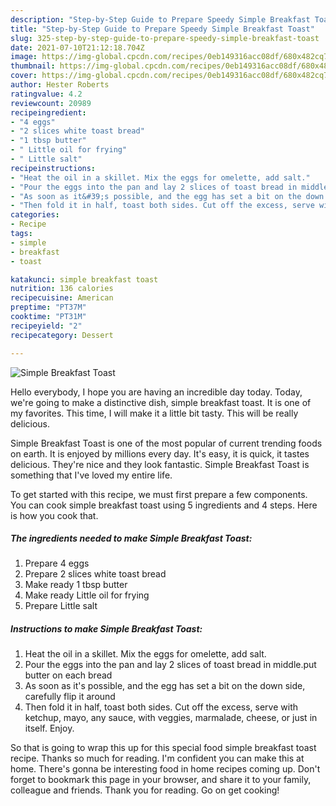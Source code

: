 ```yaml
---
description: "Step-by-Step Guide to Prepare Speedy Simple Breakfast Toast"
title: "Step-by-Step Guide to Prepare Speedy Simple Breakfast Toast"
slug: 325-step-by-step-guide-to-prepare-speedy-simple-breakfast-toast
date: 2021-07-10T21:12:18.704Z
image: https://img-global.cpcdn.com/recipes/0eb149316acc08df/680x482cq70/simple-breakfast-toast-recipe-main-photo.jpg
thumbnail: https://img-global.cpcdn.com/recipes/0eb149316acc08df/680x482cq70/simple-breakfast-toast-recipe-main-photo.jpg
cover: https://img-global.cpcdn.com/recipes/0eb149316acc08df/680x482cq70/simple-breakfast-toast-recipe-main-photo.jpg
author: Hester Roberts
ratingvalue: 4.2
reviewcount: 20989
recipeingredient:
- "4 eggs"
- "2 slices white toast bread"
- "1 tbsp butter"
- " Little oil for frying"
- " Little salt"
recipeinstructions:
- "Heat the oil in a skillet. Mix the eggs for omelette, add salt."
- "Pour the eggs into the pan and lay 2 slices of toast bread in middle.put butter on each bread"
- "As soon as it&#39;s possible, and the egg has set a bit on the down side, carefully flip it around"
- "Then fold it in half, toast both sides. Cut off the excess, serve with ketchup, mayo, any sauce, with veggies, marmalade, cheese, or just in itself. Enjoy."
categories:
- Recipe
tags:
- simple
- breakfast
- toast

katakunci: simple breakfast toast 
nutrition: 136 calories
recipecuisine: American
preptime: "PT37M"
cooktime: "PT31M"
recipeyield: "2"
recipecategory: Dessert

---
```



![Simple Breakfast Toast](https://img-global.cpcdn.com/recipes/0eb149316acc08df/680x482cq70/simple-breakfast-toast-recipe-main-photo.jpg)

Hello everybody, I hope you are having an incredible day today. Today, we're going to make a distinctive dish, simple breakfast toast. It is one of my favorites. This time, I will make it a little bit tasty. This will be really delicious.

Simple Breakfast Toast is one of the most popular of current trending foods on earth. It is enjoyed by millions every day. It's easy, it is quick, it tastes delicious. They're nice and they look fantastic. Simple Breakfast Toast is something that I've loved my entire life.




To get started with this recipe, we must first prepare a few components. You can cook simple breakfast toast using 5 ingredients and 4 steps. Here is how you cook that.

<!--inarticleads1-->

##### The ingredients needed to make Simple Breakfast Toast:

1. Prepare 4 eggs
1. Prepare 2 slices white toast bread
1. Make ready 1 tbsp butter
1. Make ready  Little oil for frying
1. Prepare  Little salt




<!--inarticleads2-->

##### Instructions to make Simple Breakfast Toast:

1. Heat the oil in a skillet. Mix the eggs for omelette, add salt.
1. Pour the eggs into the pan and lay 2 slices of toast bread in middle.put butter on each bread
1. As soon as it&#39;s possible, and the egg has set a bit on the down side, carefully flip it around
1. Then fold it in half, toast both sides. Cut off the excess, serve with ketchup, mayo, any sauce, with veggies, marmalade, cheese, or just in itself. Enjoy.




So that is going to wrap this up for this special food simple breakfast toast recipe. Thanks so much for reading. I'm confident you can make this at home. There's gonna be interesting food in home recipes coming up. Don't forget to bookmark this page in your browser, and share it to your family, colleague and friends. Thank you for reading. Go on get cooking!
